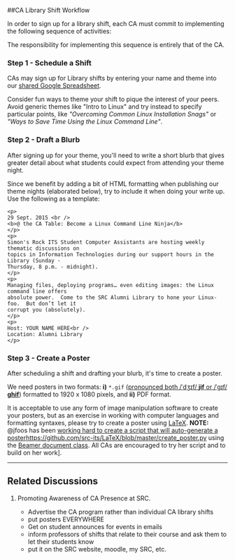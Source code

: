 ##CA Library Shift Workflow

In order to sign up for a library shift, each CA must commit to implementing the following sequence of activities:

The responsibility for implementing this sequence is entirely that of the CA.

### Step 1 - Schedule a Shift 

CAs may sign up for Library shifts by entering your name and theme into our [shared Google Spreadsheet](https://docs.google.com/spreadsheets/d/1FewlLMx2gZrXYde-QG-gRwZ2wlV0cV4prEB3Aqq_nqI/edit#gid=1715420051).

Consider fun ways to theme your shift to pique the interest of your peers. Avoid generic themes like "Intro to Linux" and try instead to specify particular points, like *"Overcoming Common Linux Installation Snags"* or *"Ways to Save Time Using the Linux Command Line"*.

### Step 2 - Draft a Blurb

After signing up for your theme, you'll need to write a short blurb that gives greater detail about what students could expect from attending your theme night.

Since we benefit by adding a bit of HTML formatting when publishing our theme nights (elaborated below), try to include it when doing your write up. Use the following as a template:

```
<p>
29 Sept. 2015 <br />
<b>@ the CA Table: Become a Linux Command Line Ninja</b>
</p>
<p>
Simon's Rock ITS Student Computer Assistants are hosting weekly thematic discussions on 
topics in Information Technologies during our support hours in the Library (Sunday - 
Thursday, 8 p.m. - midnight).
</p>
<p>
Managing files, deploying programs… even editing images: the Linux command line offers 
absolute power.  Come to the SRC Alumni Library to hone your Linux-foo.  But don’t let it 
corrupt you (absolutely).
</p>
<p>
Host: YOUR NAME HERE<br />
Location: Alumni Library
</p>
```


### Step 3 - Create a Poster

After scheduling a shift and drafting your blurb, it's time to create a poster.

We need posters in two formats: **i)** `*.gif` ([pronounced both /ˈdʒɪf/ **jif** or /ˈɡɪf/ **ghif**](https://en.wikipedia.org/wiki/GIF)) formatted to 1920 x 1080 pixels, and **ii)** PDF format.

It is acceptable to use any form of image manipulation software to create your posters, but as an exercise in working with computer languages and formatting syntaxes, please try to create a poster using [LaTeX](https://www.latex-project.org/).  **NOTE:** @jfoos has been [working hard to create a script that will auto-generate a poster]()https://github.com/src-its/LaTeX/blob/master/create_poster.py using the [Beamer document class](https://en.wikipedia.org/wiki/Beamer_(LaTeX)). All CAs are encouraged to try her script and to build on her work].

---

## Related Discussions

1. Promoting Awareness of CA Presence at SRC.

	* Advertise the CA program rather than individual CA library shifts
	* put posters EVERYWHERE
	* Get on student announces for events in emails
	* inform professors of shifts that relate to their course and ask them to let their students know
	* put it on the SRC website, moodle, my SRC, etc.
